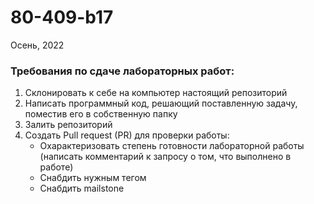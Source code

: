 # 80-409-b17
Осень, 2022

### Требования по сдаче лабораторных работ:

1. Склонировать к себе на компьютер настоящий репозиторий
2. Написать программный код, решающий поставленную задачу, поместив его в собственную папку
3. Залить репозиторий
4. Создать Pull request (PR) для проверки работы:
   - Охарактеризовать степень готовности лабораторной работы (написать комментарий к запросу о том, что выполнено в работе)
   - Снабдить нужным тегом
   - Снабдить mailstone
